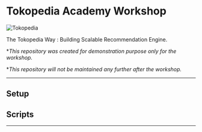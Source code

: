 # Tokopedia Academy Workshop

![Tokopedia](https://miro.medium.com/max/3336/1*w_5Cmhotr2XvUrKfzVSVuA.png)

The Tokopedia Way : Building Scalable Recommendation Engine.

**This repository was created for demonstration purpose only for the workshop.*

**This repository will not be maintained any further after the workshop.*

---

## Setup


## Scripts


---